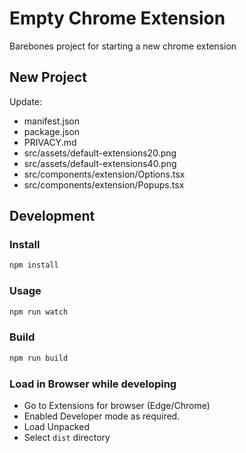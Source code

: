 # Empty Chrome Extension

Barebones project for starting a new chrome extension

## New Project
Update:
- manifest.json
- package.json
- PRIVACY.md
- src/assets/default-extensions20.png
- src/assets/default-extensions40.png
- src/components/extension/Options.tsx
- src/components/extension/Popups.tsx

## Development

### Install

```sh
npm install
```

### Usage

```sh
npm run watch
```

### Build

```sh
npm run build
```

### Load in Browser while developing
- Go to Extensions for browser (Edge/Chrome)
- Enabled Developer mode as required.
- Load Unpacked
- Select `dist` directory

